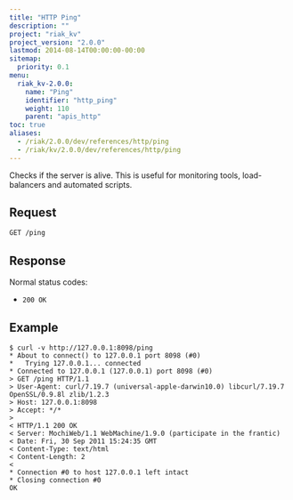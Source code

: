 ```yaml
---
title: "HTTP Ping"
description: ""
project: "riak_kv"
project_version: "2.0.0"
lastmod: 2014-08-14T00:00:00-00:00
sitemap:
  priority: 0.1
menu:
  riak_kv-2.0.0:
    name: "Ping"
    identifier: "http_ping"
    weight: 110
    parent: "apis_http"
toc: true
aliases:
  - /riak/2.0.0/dev/references/http/ping
  - /riak/kv/2.0.0/dev/references/http/ping
---
```


Checks if the server is alive. This is useful for monitoring tools, load-balancers and automated scripts.

## Request

```bash
GET /ping
```

## Response

Normal status codes:

* `200 OK`

## Example

```curl
$ curl -v http://127.0.0.1:8098/ping
* About to connect() to 127.0.0.1 port 8098 (#0)
*   Trying 127.0.0.1... connected
* Connected to 127.0.0.1 (127.0.0.1) port 8098 (#0)
> GET /ping HTTP/1.1
> User-Agent: curl/7.19.7 (universal-apple-darwin10.0) libcurl/7.19.7 OpenSSL/0.9.8l zlib/1.2.3
> Host: 127.0.0.1:8098
> Accept: */*
>
< HTTP/1.1 200 OK
< Server: MochiWeb/1.1 WebMachine/1.9.0 (participate in the frantic)
< Date: Fri, 30 Sep 2011 15:24:35 GMT
< Content-Type: text/html
< Content-Length: 2
<
* Connection #0 to host 127.0.0.1 left intact
* Closing connection #0
OK
```

